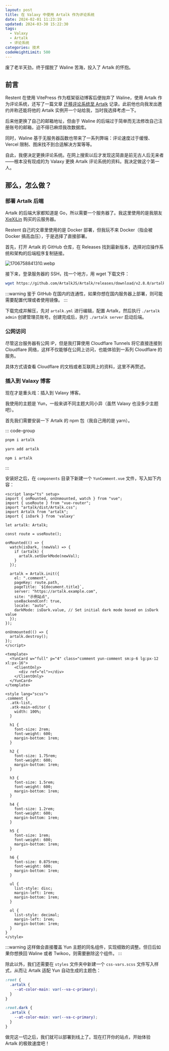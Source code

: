 ```yaml
---
layout: post
title: 在 Valaxy 中使用 Artalk 作为评论系统
date: 2024-02-01 11:23:19
updated: 2024-03-30 15:22:30
tags:
  - Valaxy
  - Artalk
  - 评论系统
categories: 技术
codeHeightLimit: 500
---
```

废了老半天劲，终于摆脱了 Waline 苦海，投入了 Artalk 的怀抱。

## 前言

Restent 在使用 VitePress 作为框架驱动博客后便抛弃了 Waline，使用 Artalk 作为评论系统，还写了一篇文章 [迁移评论系统至 Artalk](https://blog.gxres.net/posts/Move-to-Artalk-comment-system.html) 记录。此前他也向我发出邀约并称还能将他的 Artalk 实例开一个站给我，当时我选择考虑一下。

后来他更换了自己的邮箱地址，但由于 Waline 的后端过于简单而无法修改自己注册账号的邮箱，迫不得已麻烦我改数据库。

同时，Waline 基于无服务器函数也带来了一系列弊端：评论速度过于缓慢、Vercel 限制、图床找不到合适解决方案等等。

自此，我便决定更换评论系统。在网上搜索以后才发现这简直是前无古人后无来者——根本没有现成的为 Valaxy 更换 Artalk 评论系统的资料。我决定做这个第一人。

<!-- more -->

## 那么，怎么做？

### 部署 Artalk 后端

Artalk 的后端大家都知道是 Go，所以需要一个服务器了。我这里使用的是我朋友 [XieXiLin](https://www.xiexilin.com) 购买的云服务器。

Restent 自己的文章里使用的是 Docker 部署，但我玩不来 Docker（指会被 Docker 搞高血压），于是选择了直接部署。

首先，打开 Artalk 的 GitHub 仓库，在 Releases 找到最新版本，选择对应操作系统和架构的后端程序复制链接。

![1706758841310.webp](https://r2.230225.xyz/2024/02/01/65bb12bc6f083.webp)

接下来，登录服务器的 SSH，找一个地方，用 wget 下载文件：

```bash
wget https://github.com/ArtalkJS/Artalk/releases/download/v2.8.0/artalk_v2.8.0_linux_amd64.tar.gz
```

:::warning
鉴于 GitHub 在国内的连通性，如果你想在国内服务器上部署，则可能需要配置代理或者使用镜像。
:::

下载完成并解压，先对 `artalk.yml` 进行编辑，配置 Artalk，然后执行 `./artalk admin` 创建管理员账号。创建完成后，执行 `./artalk server` 启动后端。

### 公网访问

尽管这台服务器有公网 IP，但是我打算使用 Cloudflare Tunnels 将它直接连接到 Cloudflare 网络，这样不仅能够在公网上访问，也能体验到一系列 Cloudflare 的服务。

具体方式请查看 Cloudflare 的文档或者互联网上的资料，这里不再赘述。

### 插入到 Valaxy 博客

现在才是重头戏：插入到 Valaxy 博客。

我使用的主题是 Yun，一般来讲不同主题大同小异（虽然 Valaxy 也没多少主题吧）。

首先我们需要安装一下 Artalk 的 npm 包（我自己用的是 yarn）。

::: code-group

```bash [pnpm]
pnpm i artalk
```

```bash [yarn]
yarn add artalk
```

```bash [npm]
npm i artalk
```

:::

安装好之后，在 `components` 目录下新建一个 `YunComment.vue` 文件，写入如下内容：

```vue
<script lang="ts" setup>
import { onMounted, onUnmounted, watch } from "vue";
import { useRoute } from "vue-router";
import "artalk/dist/Artalk.css";
import Artalk from "artalk";
import { isDark } from 'valaxy'

let artalk: Artalk;

const route = useRoute();

onMounted(() => {
  watch(isDark, (newVal) => {
    if (artalk) {
      artalk.setDarkMode(newVal);
    }
  });

  artalk = Artalk.init({
    el: ".comment",
    pageKey: route.path,
    pageTitle: `${document.title}`,
    server: "https://artalk.example.com",
    site: "示例站点",
    useBackendConf: true,
    locale: "auto",
    darkMode: isDark.value, // Set initial dark mode based on isDark value
  });
});

onUnmounted(() => {
  artalk.destroy();
});
</script>

<template>
  <YunCard w="full" p="4" class="comment yun-comment sm:p-6 lg:px-12 xl:px-16">
    <ClientOnly>
      <div ref="el"></div>
    </ClientOnly>
  </YunCard>
</template>

<style lang="scss">
.comment {
  .atk-list,
  .atk-main-editor {
    width: 100%;
  }

  h1 {
    font-size: 2rem;
    font-weight: 600;
    margin-bottom: 1rem;
  }

  h2 {
    font-size: 1.75rem;
    font-weight: 600;
    margin-bottom: 1rem;
  }

  h3 {
    font-size: 1.5rem;
    font-weight: 600;
    margin-bottom: 1rem;
  }

  h4 {
    font-size: 1.2rem;
    font-weight: 600;
    margin-bottom: 1rem;
  }

  h5 {
    font-size: 1rem;
    font-weight: 600;
    margin-bottom: 1rem;
  }

  h6 {
    font-size: 0.875rem;
    font-weight: 600;
    margin-bottom: 1rem;
  }

  ul {
    list-style: disc;
    margin-left: 1rem;
    margin-bottom: 1rem;
  }

  ol {
    list-style: decimal;
    margin-left: 1rem;
    margin-bottom: 1rem;
  }
}
</style>
```
:::warning
这样做会直接覆盖 Yun 主题的同名组件，实现细致的调整。但日后如果你想换回 Waline 或者 Twikoo，则需要删除这个组件。
:::

除此以外，我们还需要在 `styles` 文件夹中新建一个 `css-vars.scss` 文件写入样式，从而让 Artalk 适配 Yun 自动生成的主题色：

```css
:root {
  .artalk {
    --at-color-main: var(--va-c-primary);
  }
}

:root.dark {
  .artalk {
    --at-color-main: var(--va-c-primary);
  }
}
```

做完这一切之后，我们就可以部署到线上了。现在打开你的站点，开始体验 Artalk 的极致速度吧！
